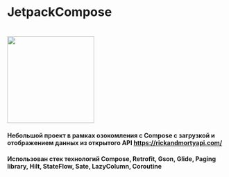 # JetpackCompose
# <img src="video_sample/compose_rick_morty.gif" width="200"/>
#### Небольшой проект в рамках озокомления с Compose с загрузкой и отображением данных из открытого API https://rickandmortyapi.com/
#### Использован стек  технологий Compose, Retrofit, Gson, Glide, Paging library, Hilt, StateFlow, Sate, LazyColumn, Coroutine
